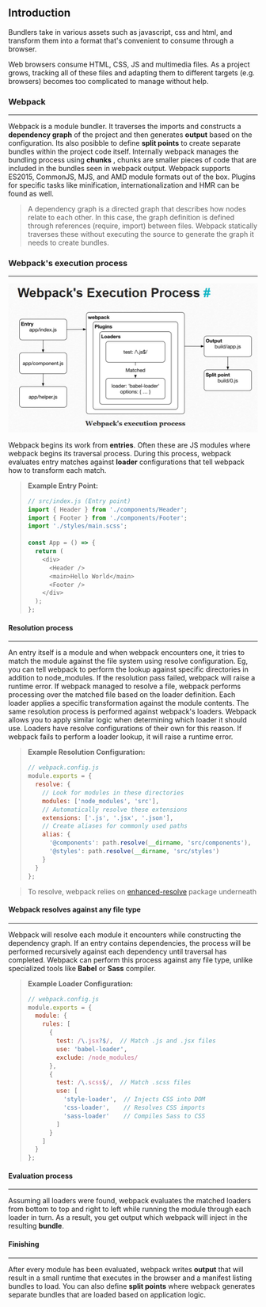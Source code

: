 ## Introduction

Bundlers take in various assets such as javascript, css and html, and transform them into a format that's convenient to consume through a browser.

Web browsers consume HTML, CSS, JS and multimedia files. As a project grows, tracking all of these files and adapting them to different targets (e.g. browsers) becomes too complicated to manage without help.

### Webpack

---

Webpack is a module bundler. It traverses the imports and constructs a **dependency graph** of the project and then generates **output** based on the configuration. Its also posibble to define **split points** to create separate bundles within the project code itself.
Internally webpack manages the bundling process using **chunks** , chunks are smaller pieces of code that are included in the bundles seen in webpack output.
Webpack supports ES2015, CommonJS, MJS, and AMD module formats out of the box. Plugins for specific tasks like minification, internationalization and HMR can be found as well.

> A dependency graph is a directed graph that describes how nodes relate to each other. In this case, the graph definition is defined through references (require, import) between files. Webpack statically traverses these without executing the source to generate the graph it needs to create bundles.

### Webpack's execution process

---

![9a2c470627b91ec9a4d48f3739fd5e5c.png](../_resources/9a2c470627b91ec9a4d48f3739fd5e5c.png)

Webpack begins its work from **entries**. Often these are JS modules where webpack begins its traversal process. During this process, webpack evaluates entry matches against **loader** configurations that tell webpack how to transform each match.

> **Example Entry Point:**
> ```javascript
> // src/index.js (Entry point)
> import { Header } from './components/Header';
> import { Footer } from './components/Footer';
> import './styles/main.scss';
> 
> const App = () => {
>   return (
>     <div>
>       <Header />
>       <main>Hello World</main>
>       <Footer />
>     </div>
>   );
> };
> ```

#### Resolution process

---

An entry itself is a module and when webpack encounters one, it tries to match the module against the file system using resolve configuration. Eg, you can tell webpack to perform the lookup against specific directories in addition to node_modules.
If the resolution pass failed, webpack will raise a runtime error. If webpack managed to resolve a file, webpack performs processing over the matched file based on the loader definition. Each loader applies a specific transformation against the module contents.
The same resolution process is performed against webpack's loaders. Webpack allows you to apply similar logic when determining which loader it should use. Loaders have resolve configurations of their own for this reason. If webpack fails to perform a loader lookup, it will raise a runtime error.

> **Example Resolution Configuration:**
> ```javascript
> // webpack.config.js
> module.exports = {
>   resolve: {
>     // Look for modules in these directories
>     modules: ['node_modules', 'src'],
>     // Automatically resolve these extensions
>     extensions: ['.js', '.jsx', '.json'],
>     // Create aliases for commonly used paths
>     alias: {
>       '@components': path.resolve(__dirname, 'src/components'),
>       '@styles': path.resolve(__dirname, 'src/styles')
>     }
>   }
> };
> ```

> To resolve, webpack relies on [enhanced-resolve](https://www.npmjs.com/package/enhanced-resolve) package underneath

#### Webpack resolves against any file type
---
Webpack will resolve each module it encounters while constructing the dependency graph. If an entry contains dependencies, the process will be performed recursively against each dependency until traversal has completed. Webpack can perform this process against any file type, unlike specialized tools like **Babel** or **Sass** compiler.

> **Example Loader Configuration:**
> ```javascript
> // webpack.config.js
> module.exports = {
>   module: {
>     rules: [
>       {
>         test: /\.jsx?$/,  // Match .js and .jsx files
>         use: 'babel-loader',
>         exclude: /node_modules/
>       },
>       {
>         test: /\.scss$/,  // Match .scss files
>         use: [
>           'style-loader',  // Injects CSS into DOM
>           'css-loader',    // Resolves CSS imports
>           'sass-loader'    // Compiles Sass to CSS
>         ]
>       }
>     ]
>   }
> };
> ```

#### Evaluation process
---
Assuming all loaders were found, webpack evaluates the matched loaders from bottom to top and right to left while running the module through each loader in turn. As a result, you get output which webpack will inject in the resulting **bundle**.
#### Finishing
---
After every module has been evaluated, webpack writes **output** that will result in a small runtime that executes in the browser and a manifest listing bundles to load. You can also define **split points** where webpack generates separate bundles that are loaded based on application logic.
